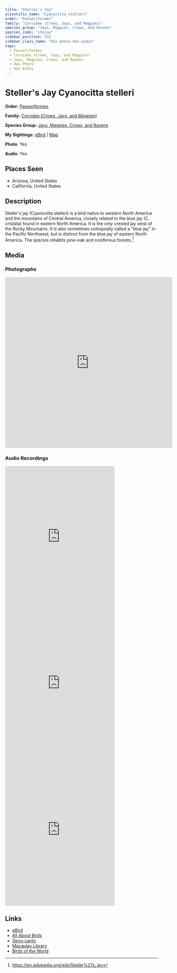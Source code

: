 ```yaml
---
title: "Steller's Jay"
scientific_name: "Cyanocitta stelleri"
order: "Passeriformes"
family: "Corvidae (Crows, Jays, and Magpies)"
species_group: "Jays, Magpies, Crows, and Ravens"
species_code: "stejay"
sidebar_position: 356
sidebar_class_name: "has-photo has-audio"
tags: 
  - Passeriformes
  - Corvidae (Crows, Jays, and Magpies)
  - Jays, Magpies, Crows, and Ravens
  - Has Photo
  - Has Audio
---
```


# Steller's Jay <span className='sci_name'>Cyanocitta stelleri</span>

**Order:** [Passeriformes](/tags/passeriformes)

**Family:** [Corvidae (Crows, Jays, and Magpies)](/tags/corvidae-crows-jays-and-magpies)

**Species Group:** [Jays, Magpies, Crows, and Ravens](/tags/jays-magpies-crows-and-ravens)

**My Sightings:** [eBird](https://ebird.org/lifelist?r=world&time=life&spp=stejay) | [Map](/map?species_code=stejay)

**Photo**: Yes 

**Audio**: Yes

## Places Seen

* Arizona, United States
* California, United States

## Description
Steller's jay (Cyanocitta stelleri) is a bird native to western North America and the mountains of Central America, closely related to the blue jay (C. cristata) found in eastern North America. It is the only crested jay west of the Rocky Mountains. It is also sometimes colloquially called a "blue jay" in the Pacific Northwest, but is distinct from the blue jay of eastern North America. The species inhabits pine-oak and coniferous forests.[^1]

[^1]: https://en.wikipedia.org/wiki/Steller%27s_jay

## Media
### Photographs
<iframe src="https://macaulaylibrary.org/asset/627874239/embed" width="550" height="560" frameborder="0" allowfullscreen></iframe>

### Audio Recordings
<iframe src="https://macaulaylibrary.org/asset/626995552/embed" width="360" height="480" frameborder="0" allowfullscreen></iframe>
<iframe src="https://macaulaylibrary.org/asset/627274813/embed" width="360" height="480" frameborder="0" allowfullscreen></iframe>
<iframe src="https://macaulaylibrary.org/asset/627274814/embed" width="360" height="480" frameborder="0" allowfullscreen></iframe>

## Links
* [eBird](https://ebird.org/species/stejay) 
* [All About Birds](https://www.allaboutbirds.org/guide/stejay) 
* [Xeno-canto](https://www.xeno-canto.org/species/cyanocitta-stelleri) 
* [Macaulay Library](https://search.macaulaylibrary.org/catalog?taxonCode=stejay&sort=rating_rank_desc)
* [Birds of the World](https://birdsoftheworld.org/bow/species/stejay)
